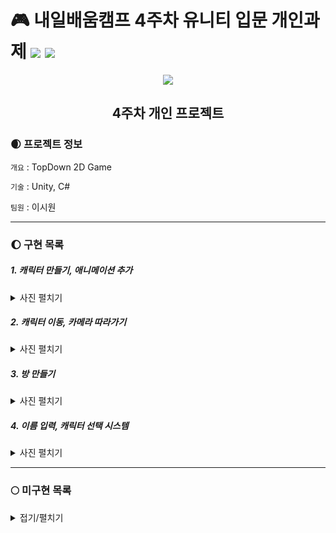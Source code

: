 # 🎮 내일배움캠프 4주차 유니티 입문 개인과제 <img src="https://img.shields.io/badge/Unity-FFFFFF?style=flat&logo=Unity&logoColor=5D5D5D"/> <img src="https://img.shields.io/badge/C%23-5D5D5D?style=flat&logo=csharp&logoColor=FFFFFF"/>       
 
<div align="center">
  <img src="https://encrypted-tbn0.gstatic.com/images?q=tbn:ANd9GcSGGtUQnh2auP6-5piyLjjhl-X2ScndYQy1bBnparJO&s"></img>


## 4주차 개인 프로젝트
</div>
  
### 🌒 프로젝트 정보
`개요` : TopDown 2D Game    

`기술` : Unity, C#    

`팀원` : 이시원

---
### 🌔 구현 목록

##### 1. 캐릭터 만들기, 애니메이션 추가   
<details><summary>사진 펼치기</summary>

    
1. 애니메이션 스크립트 > [PenguinAnimController.cs](https://github.com/SnowScapes/PenquinDoodle/blob/main/Assets/Scripts/PenguinAnimController.cs)    
   ![character](https://github.com/SnowScapes/PenquinDoodle/assets/39547945/4f93ef07-84d8-42a9-955a-faca18fa1ab6)    
</details>

##### 2. 캐릭터 이동, 카메라 따라가기    
<details><summary>사진 펼치기</summary>

    
1. 캐릭터 이동 스크립트 > [InputController](https://github.com/SnowScapes/PenquinDoodle/blob/main/Assets/Scripts/InputController.cs), [PlayerController](https://github.com/SnowScapes/PenquinDoodle/blob/main/Assets/Scripts/PlayerController.cs), [PenguinController](https://github.com/SnowScapes/PenquinDoodle/blob/main/Assets/Scripts/PenguinController.cs), [PenguinAimController](https://github.com/SnowScapes/PenquinDoodle/blob/main/Assets/Scripts/PenguinAimController.cs)    
2. 카메라 이동 스크립트 > [CameraController.cs](https://github.com/SnowScapes/PenquinDoodle/blob/main/Assets/Scripts/NameButton.cs)    
   ![CharacterMove](https://github.com/SnowScapes/PenquinDoodle/assets/39547945/e36dcaa6-c00e-4461-bfc3-fdbc4c92155a)    
</details>

##### 3. 방 만들기    
<details><summary>사진 펼치기</summary>

   ![image](https://github.com/SnowScapes/PenquinDoodle/assets/39547945/fd78c430-f7b9-4a36-9914-0fd61d4efdfb)    
</details>

##### 4. 이름 입력, 캐릭터 선택 시스템    
<details><summary>사진 펼치기</summary>

    
1. 이름 입력 스크립트 > [NameButton.cs](https://github.com/SnowScapes/PenquinDoodle/blob/main/Assets/Scripts/NameButton.cs)    
2. 캐릭터 선택 스크립트 > [CharacterButton.cs](https://github.com/SnowScapes/PenquinDoodle/blob/main/Assets/Scripts/CharacterButton.cs), [GenerateCharacter.cs](https://github.com/SnowScapes/PenquinDoodle/blob/main/Assets/Scripts/GenerateCharacter.cs)    

   ![image](https://github.com/SnowScapes/PenquinDoodle/assets/39547945/d68c6591-889d-4373-af2d-c263142953e2)    
</details>

---
### 🌕 미구현 목록
<details>
 <summary>접기/펼치기</summary>
 1. 캐릭터 머리 위 이름표
 2. 인게임 이름 바꾸기
 3. 인게임 캐릭터 바꾸기
 4. 참가 인원 표시 UI
 5. NPC 다이얼로그
</details>
